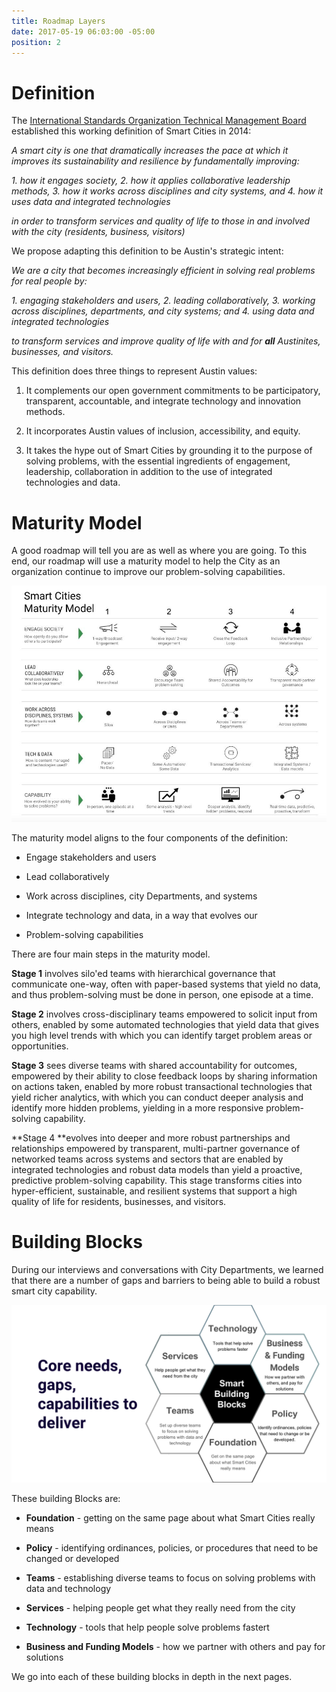 ```yaml
---
title: Roadmap Layers
date: 2017-05-19 06:03:00 -05:00
position: 2
---
```


# Definition

The [International Standards Organization Technical Management Board](https://www.iso.org/files/live/sites/isoorg/files/developing_standards/docs/en/smart_cities_report-jtc1.pdf) established this working definition of Smart Cities in 2014:

*A smart city is one that dramatically increases the pace at which it improves its sustainability and resilience by fundamentally improving:*

*1. how it engages society,*
*2. how it applies collaborative leadership methods,*
*3. how it works across disciplines and city systems, and*
*4. how it uses data and integrated technologies*

*in order to transform services and quality of life to those in and involved with the city (residents, business, visitors)*

We propose adapting this definition to be Austin's strategic intent:

*We are a city that becomes increasingly efficient in solving real problems for real people by:*

*1. engaging stakeholders and users,*
*2. leading collaboratively,*
*3. working across disciplines, departments, and city systems; and*
*4. using data and integrated technologies*

*to transform services and improve quality of life with and for **all** Austinites, businesses, and visitors.*

This definition does three things to represent Austin values:

1. It complements our open government commitments to be participatory, transparent, accountable, and integrate technology and innovation methods.

2. It incorporates Austin values of inclusion, accessibility, and equity.

3. It takes the hype out of Smart Cities by grounding it to the purpose of solving problems, with the essential ingredients of engagement, leadership, collaboration in addition to the use of integrated technologies and data.

# Maturity Model

A good roadmap will tell you are as well as where you are going.  To this end, our roadmap will use a maturity model to help the City as an organization continue to improve our problem-solving capabilities.

![Smart City Maturity Model.jpg](/uploads/Smart%20City%20Maturity%20Model.jpg)

The maturity model aligns to the four components of the definition:

* Engage stakeholders and users

* Lead collaboratively

* Work across disciplines, city Departments, and systems

* Integrate technology and data, in a way that evolves our

* Problem-solving capabilities

There are four main steps in the maturity model.

**Stage 1** involves silo'ed teams with hierarchical governance that communicate one-way, often with paper-based systems that yield no data, and thus problem-solving must be done in person, one episode at a time.

**Stage 2** involves cross-disciplinary teams empowered to solicit input from others, enabled by some automated technologies that yield data that gives you high level trends with which you can identify target problem areas or opportunities.

**Stage 3** sees diverse teams with shared accountability for outcomes, empowered by their ability to close feedback loops by sharing information on actions taken, enabled by more robust transactional technologies that yield richer analytics, with which you can conduct deeper analysis and identify more hidden problems, yielding in a more responsive problem-solving capability.

**Stage 4 **evolves into deeper and more robust partnerships and relationships empowered by transparent, multi-partner governance of networked teams across systems and sectors that are enabled by integrated technologies and robust data models than yield a proactive, predictive problem-solving capability. This stage transforms cities into hyper-efficient, sustainable, and resilient systems that support a high quality of life for residents, businesses, and visitors.

# Building Blocks

During our interviews and conversations with City Departments, we learned that there are a number of gaps and barriers to being able to build a robust smart city capability.

![Smart Building Blocks.png](/uploads/Smart%20Building%20Blocks.png)

These building Blocks are:

* **Foundation** - getting on the same page about what Smart Cities really means

* **Policy** - identifying ordinances, policies, or procedures that need to be changed or developed

* **Teams** - establishing diverse teams to focus on solving problems with data and technology

* **Services** - helping people get what they really need from the city

* **Technology** - tools that help people solve problems fastert

* **Business and Funding Models** - how we partner with others and pay for solutions

We go into each of these building blocks in depth in the next pages.